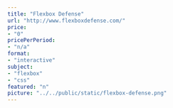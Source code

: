 ```yaml
---
title: "Flexbox Defense"
url: "http://www.flexboxdefense.com/"
price: 
- "0"
pricePerPeriod: 
- "n/a"
format: 
- "interactive"
subject: 
- "flexbox"
- "css"
featured: "n"
picture: "../../public/static/flexbox-defense.png"
---
```

